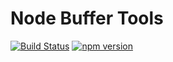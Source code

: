 # Node Buffer Tools

[![Build Status](https://travis-ci.org/Cloud-Automation/node-modbus.png)](https://travis-ci.org/alexbuczynsky/node-buffer-tools)
[![npm version](https://badge.fury.io/js/ts-buffer-tools.svg)](https://badge.fury.io/js/ts-buffer-tools)
